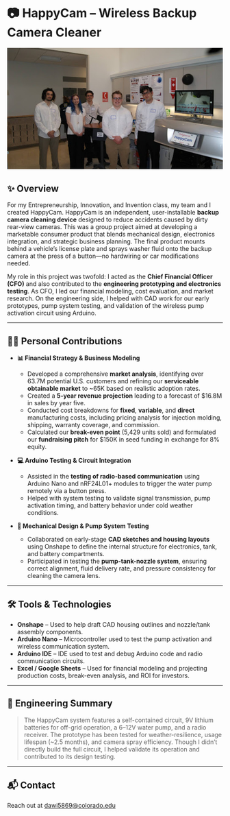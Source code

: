 # 📷 HappyCam – Wireless Backup Camera Cleaner

![HappyCam Product Photo](HappyCam-Team.jpg)


## ✨ Overview
For my Entrepreneurship, Innovation, and Invention class, my team and I created HappyCam. HappyCam is an independent, user-installable **backup camera cleaning device** designed to reduce accidents caused by dirty rear-view cameras. This was a group project aimed at developing a marketable consumer product that blends mechanical design, electronics integration, and strategic business planning. The final product mounts behind a vehicle’s license plate and sprays washer fluid onto the backup camera at the press of a button—no hardwiring or car modifications needed.

My role in this project was twofold: I acted as the **Chief Financial Officer (CFO)** and also contributed to the **engineering prototyping and electronics testing**. As CFO, I led our financial modeling, cost evaluation, and market research. On the engineering side, I helped with CAD work for our early prototypes, pump system testing, and validation of the wireless pump activation circuit using Arduino.

---

## 👨‍💻 Personal Contributions

- **📊 Financial Strategy & Business Modeling**  
  - Developed a comprehensive **market analysis**, identifying over 63.7M potential U.S. customers and refining our **serviceable obtainable market** to ~65K based on realistic adoption rates.
  - Created a **5-year revenue projection** leading to a forecast of $16.8M in sales by year five.
  - Conducted cost breakdowns for **fixed**, **variable**, and **direct** manufacturing costs, including pricing analysis for injection molding, shipping, warranty coverage, and commission.
  - Calculated our **break-even point** (5,429 units sold) and formulated our **fundraising pitch** for $150K in seed funding in exchange for 8% equity.

- **💻 Arduino Testing & Circuit Integration**  
  - Assisted in the **testing of radio-based communication** using Arduino Nano and nRF24L01+ modules to trigger the water pump remotely via a button press.
  - Helped with system testing to validate signal transmission, pump activation timing, and battery behavior under cold weather conditions.

- **🔧 Mechanical Design & Pump System Testing**  
  - Collaborated on early-stage **CAD sketches and housing layouts** using Onshape to define the internal structure for electronics, tank, and battery compartments.
  - Participated in testing the **pump-tank-nozzle system**, ensuring correct alignment, fluid delivery rate, and pressure consistency for cleaning the camera lens.

---

## 🛠 Tools & Technologies
- **Onshape** – Used to help draft CAD housing outlines and nozzle/tank assembly components.
- **Arduino Nano** – Microcontroller used to test the pump activation and wireless communication system.
- **Arduino IDE** – IDE used to test and debug Arduino code and radio communication circuits.
- **Excel / Google Sheets** – Used for financial modeling and projecting production costs, break-even analysis, and ROI for investors.

---

## 🧠 Engineering Summary
> The HappyCam system features a self-contained circuit, 9V lithium batteries for off-grid operation, a 6–12V water pump, and a radio receiver. The prototype has been tested for weather-resilience, usage lifespan (~2.5 months), and camera spray efficiency. Though I didn’t directly build the full circuit, I helped validate its operation and contributed to its design testing.

---

## 📬 Contact
Reach out at dawi5869@colorado.edu
